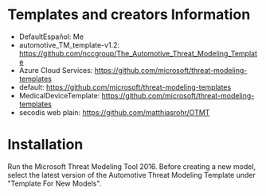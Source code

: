 # Templates and creators Information
* DefaultEspañol: Me
* automotive_TM_template-v1.2: https://github.com/nccgroup/The_Automotive_Threat_Modeling_Template
* Azure Cloud Services: https://github.com/microsoft/threat-modeling-templates
* default: https://github.com/microsoft/threat-modeling-templates
* MedicalDeviceTemplate: https://github.com/microsoft/threat-modeling-templates
* secodis web plain: https://github.com/matthiasrohr/OTMT
# Installation
Run the Microsoft Threat Modeling Tool 2016.
Before creating a new model, select the latest version of the Automotive Threat Modeling Template under "Template For New Models". 
